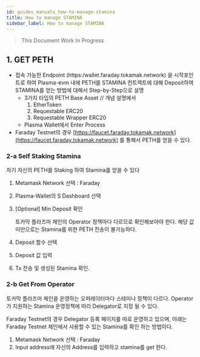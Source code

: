 ```yaml
---
id: guides_manuals_how-to-manage-stamina
title: How to manage STAMINA
sidebar_label: How to manage STAMINA
---
```

> This Document Work In Progress

## 1. **GET PETH**

- 접속 가능한 Endpoint (https:/wallet.faraday.tokamak.network) 을 시작포인트로 하여 Plasma-evm 내에 PETH를 STAMINA 컨트렉트에 대해 Deposit하여 STAMINA를 얻는 방법에 대해서 Step-by-Step으로 설명
    - 3가지 타입의 PETH Base Asset // 개념 설명에서
        1. EtherToken
        2. Requestable ERC20
        3. Requestable Wrapper ERC20
    - Plasma Wallet에서 Enter Process
- Faraday Testnet의 경우 [https://faucet.faraday.tokamak.network](https://faucet.faraday.tokamak.network) 를 통해서 PETH를 얻을 수 있다.

### 2-a **Self Staking Stamina**

자기 자신의 PETH를 Staking 하여 Stamina를 얻을 수 있다

1. Metamask Network 선택 : Faraday
2. Plasma-Wallet의 S Dashboard 선택
3. [Optional] Min Deposit 확인
    
    토카막 플라즈마 체인의 Operator 정책마다 다르므로 확인해보아야 한다. 해당 값 미만으로는 Stamina를 위한 PETH 전송이 불가능하다.

4. Deposit 함수 선택
5. Deposit 값 입력
6. Tx 전송 및 생성된 Stamina 확인.

### 2-b **Get From Operator**

토카막 플라즈마 체인을 운영하는 오퍼레이터마다 스테미나 정책이 다르다. Operator가 지원하는 Stamina 운영정책에 따라 Delegator로 지정 될 수 있다. 

Faraday Testnet의 경우 Delegator 등록 페이지를 따로 운영하고 있으며,
아래는 Faraday Testnet 체인에서 사용할 수 있는 Stamina를 확인 하는 방법이다.

1. Metamask Network 선택 : Faraday
2. Input address에 자신의 Address를 입력하고 stamina를 get 한다.